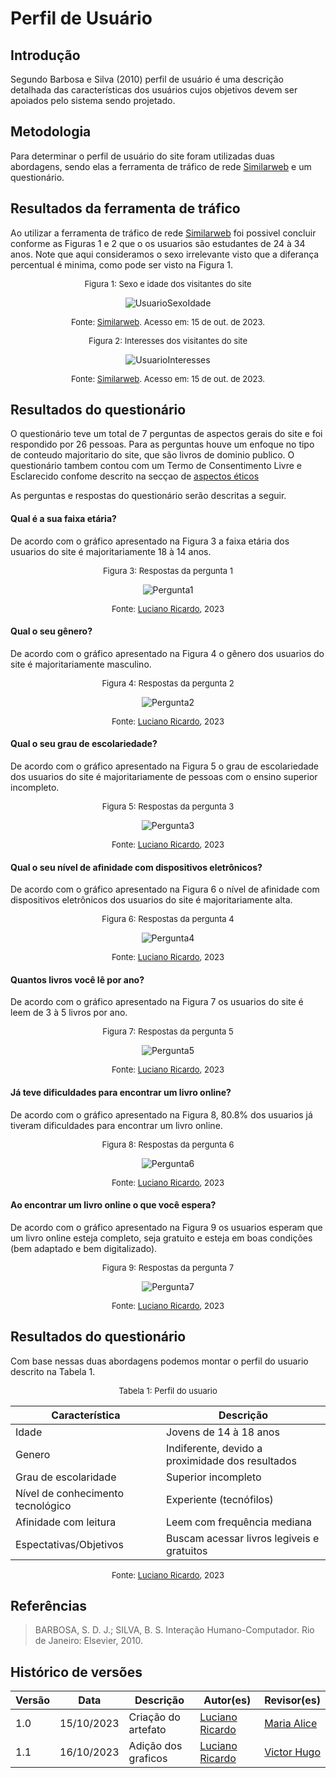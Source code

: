 # Perfil de Usuário



## Introdução

Segundo Barbosa e Silva (2010) perfil de usuário é uma descrição detalhada das características dos usuários cujos objetivos devem ser apoiados pelo sistema sendo projetado.



## Metodologia

Para determinar o perfil de usuário do site foram utilizadas duas abordagens, sendo elas a ferramenta de tráfico de rede [Similarweb](https://www.similarweb.com/website/dominiopublico.gov.br/#demographics) e um questionário. 



## Resultados da ferramenta de tráfico

Ao utilizar a ferramenta de tráfico de rede [Similarweb](https://www.similarweb.com/website/dominiopublico.gov.br/#demographics) foi possivel concluir conforme as Figuras 1 e 2 que o os usuarios são estudantes de 24 à 34 anos. Note que aqui consideramos o sexo irrelevante visto que a diferança percentual é minima, como pode ser visto na Figura 1.

<center>

<font size="2"><p style="text-align: center">Figura 1: Sexo e idade dos visitantes do site </p></font>

![UsuarioSexoIdade](../assets/perfil_de_usuario/UsuarioSexoIdade.png)

<font size="2"><p style="text-align: center">Fonte: [Similarweb](https://www.similarweb.com/website/dominiopublico.gov.br/#demographics). Acesso em: 15 de out. de 2023.</p></font>

</center>

<center>

<font size="2"><p style="text-align: center">Figura 2: Interesses dos visitantes do site </p></font>

![UsuarioInteresses](../assets/perfil_de_usuario/UsuarioInteresses.png)

<font size="2"><p style="text-align: center">Fonte: [Similarweb](https://www.similarweb.com/website/dominiopublico.gov.br/#demographics). Acesso em: 15 de out. de 2023.</p></font>

</center>



## Resultados do questionário

O questionário teve um total de 7 perguntas de aspectos gerais do site e foi respondido por 26 pessoas. Para as perguntas houve um enfoque no tipo de conteudo majoritario do site, que são livros de dominio publico. O questionário tambem contou com um Termo de Consentimento Livre e Esclarecido confome descrito na secçao de [aspectos éticos](aspectos_eticos.md)

As perguntas e respostas do questionário serão descritas a seguir.


#### Qual é a sua faixa etária?

De acordo com o gráfico apresentado na Figura 3 a faixa etária dos usuarios do site é majoritariamente 18 à 14 anos.

<center>

<font size="2"><p style="text-align: center">Figura 3: Respostas da pergunta 1 </p></font>

![Pergunta1](../assets/perfil_de_usuario/pergunta1.png)

<font size="2"><p style="text-align: center">Fonte: [Luciano Ricardo](https://github.com/l-ricardo), 2023</p></font>

</center>


#### Qual o seu gênero?

De acordo com o gráfico apresentado na Figura 4 o gênero dos usuarios do site é majoritariamente masculino.

<center>

<font size="2"><p style="text-align: center">Figura 4: Respostas da pergunta 2 </p></font>

![Pergunta2](../assets/perfil_de_usuario/pergunta2.png)

<font size="2"><p style="text-align: center">Fonte: [Luciano Ricardo](https://github.com/l-ricardo), 2023</p></font>

</center>


#### Qual o seu grau de escolariedade?

De acordo com o gráfico apresentado na Figura 5 o grau de escolariedade dos usuarios do site é majoritariamente de pessoas com o ensino superior incompleto.

<center>

<font size="2"><p style="text-align: center">Figura 5: Respostas da pergunta 3 </p></font>

![Pergunta3](../assets/perfil_de_usuario/pergunta3.png)

<font size="2"><p style="text-align: center">Fonte: [Luciano Ricardo](https://github.com/l-ricardo), 2023</p></font>

</center>


#### Qual o seu nível de afinidade com dispositivos eletrônicos?

De acordo com o gráfico apresentado na Figura 6 o nível de afinidade com dispositivos eletrônicos dos usuarios do site é majoritariamente alta.

<center>

<font size="2"><p style="text-align: center">Figura 6: Respostas da pergunta 4 </p></font>

![Pergunta4](../assets/perfil_de_usuario/pergunta4.png)

<font size="2"><p style="text-align: center">Fonte: [Luciano Ricardo](https://github.com/l-ricardo), 2023</p></font>

</center>


#### Quantos livros você lê por ano?

De acordo com o gráfico apresentado na Figura 7 os usuarios do site é leem de 3 à 5 livros por ano.

<center>

<font size="2"><p style="text-align: center">Figura 7: Respostas da pergunta 5 </p></font>

![Pergunta5](../assets/perfil_de_usuario/pergunta5.png)

<font size="2"><p style="text-align: center">Fonte: [Luciano Ricardo](https://github.com/l-ricardo), 2023</p></font>

</center>


#### Já teve dificuldades para encontrar um livro online?

De acordo com o gráfico apresentado na Figura 8, 80.8% dos usuarios já tiveram dificuldades para encontrar um livro online.

<center>

<font size="2"><p style="text-align: center">Figura 8: Respostas da pergunta 6 </p></font>

![Pergunta6](../assets/perfil_de_usuario/pergunta6.png)

<font size="2"><p style="text-align: center">Fonte: [Luciano Ricardo](https://github.com/l-ricardo), 2023</p></font>

</center>

#### Ao encontrar um livro online o que você espera?

De acordo com o gráfico apresentado na Figura 9 os usuarios esperam que um livro online esteja completo, seja gratuito e esteja em boas condições (bem adaptado e bem digitalizado).

<center>

<font size="2"><p style="text-align: center">Figura 9: Respostas da pergunta 7 </p></font>

![Pergunta7](../assets/perfil_de_usuario/pergunta7.png)

<font size="2"><p style="text-align: center">Fonte: [Luciano Ricardo](https://github.com/l-ricardo), 2023</p></font>

</center>



## Resultados do questionário

Com base nessas duas abordagens podemos montar o perfil do usuario descrito na Tabela 1.

<center>

<font size="2"><p style="text-align: center">Tabela 1: Perfil do usuario </p></font>

| Característica                    | Descrição                                        |
| --------------------------------- | ------------------------------------------------ |
| Idade                             | Jovens de 14 à 18 anos                           |
| Genero                            | Indiferente, devido a proximidade dos resultados |
| Grau de escolaridade              | Superior incompleto                              |
| Nível de conhecimento tecnológico | Experiente (tecnófilos)                          |
| Afinidade com leitura             | Leem com frequência mediana                      |
| Espectativas/Objetivos            | Buscam acessar livros legiveis e gratuitos       |

<font size="2"><p style="text-align: center">Fonte: [Luciano Ricardo](https://github.com/l-ricardo), 2023</p></font>

</center>



## Referências 

>  BARBOSA, S. D. J.; SILVA, B. S. Interação Humano-Computador. Rio de Janeiro: Elsevier, 2010.



## Histórico de versões

| Versão | Data       | Descrição           | Autor(es)                                       | Revisor(es)                                    |
| ------ | ---------- | ------------------- | ----------------------------------------------- | ---------------------------------------------- |
| 1.0    | 15/10/2023 | Criação do artefato | [Luciano Ricardo](https://github.com/l-ricardo) | [Maria Alice](https://github.com/Maliz30)      |
| 1.1    | 16/10/2023 | Adição dos graficos | [Luciano Ricardo](https://github.com/l-ricardo) | [Victor Hugo](https://github.com/ViictorHugoo) |